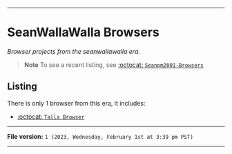 
***

# SeanWallaWalla Browsers

_Browser projects from the seanwallawalla era._

> **Note** To see a recent listing, see [:octocat: `Seanpm2001-Browsers`](https://github.com/seanpm2001/Seanpm2001-Browsers/)

## Listing

There is only 1 browser from this era, it includes:

- [:octocat: `Talla Browser`](https://github.com/seanpm2001/Talla-Browser/)

***

**File version:** `1 (2023, Wednesday, February 1st at 3:39 pm PST)`

***

